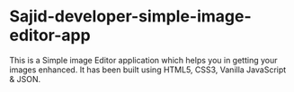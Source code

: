 # Sajid-developer-simple-image-editor-app
This is a Simple image Editor application which helps you in getting your images enhanced. It has been built using HTML5, CSS3, Vanilla JavaScript &amp; JSON.
